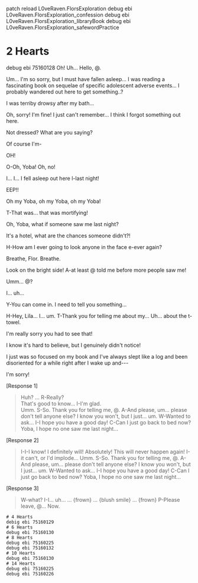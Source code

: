 patch reload L0veRaven.FlorsExploration
debug ebi L0veRaven.FlorsExploration_confession
debug ebi L0veRaven.FlorsExploration_libraryBook
debug ebi L0veRaven.FlorsExploration_safewordPractice

# 2 Hearts
debug ebi 75160128
Oh! Uh... Hello, @.</br>

Um... I'm so sorry, but I must have fallen asleep... I was reading a fascinating book on sequelae of specific adolescent adverse events... I probably wandered out here to get something..?

I was terriby drowsy after my bath...</br>

Oh, sorry! I'm fine! I just can't remember... I think I forgot something out here.</br>

Not dressed? What are you saying?</br>

Of course I'm-</br>

OH!</br>

O-Oh, Yoba! Oh, no!</br>

I... I... I fell asleep out here l-last night!</br>

EEP!!</br>

Oh my Yoba, oh my Yoba, oh my Yoba!</br>

T-That was... that was mortifying!</br>

Oh, Yoba, what if someone saw me last night?</br>

It's a hotel, what are the chances someone didn't?!</br>

H-How am I ever going to look anyone in the face e-ever again?</br>

Breathe, Flor. Breathe.</br>

Look on the bright side! A-at least @ told me before more people saw me!</br>

Umm... @?</br>

I... uh...</br>

Y-You can come in. I need to tell you something...</br>

H-Hey, Lila... I... um. T-Thank you for telling me about my... Uh... about the t-towel.</br>

I'm really sorry you had to see that!</br>

I know it's hard to believe, but I genuinely didn't notice!</br>

I just was so focused on my book and I've always slept like a log and been disoriented for a while right after I wake up and---</br>

I'm sorry!</br>

[Response 1]</br>
>    Huh? ... R-Really?</br>
>    That's good to know... I-I'm glad.</br>
>    Umm. S-So.
>    Thank you for telling me, @. A-And please, um... please don't tell anyone else?
>    I know you won't, but I just... um. W-Wanted to ask...
>    I-I hope you have a good day!
>    C-Can I just go back to bed now?
>    Yoba, I hope no one saw me last night...

[Response 2]
>    I-I-I know! I definitely will! Absolutely!
>    This will never happen again!
>    I-it can't, or I'd implode...
>    Umm. S-So.
>    Thank you for telling me, @. A-And please, um... please don't tell anyone else?
>    I know you won't, but I just... um. W-Wanted to ask...
>    I-I hope you have a good day!
>    C-Can I just go back to bed now?
>    Yoba, I hope no one saw me last night...

[Response 3]
>    W-what? I-I... uh...
>    ... {frown}
>    ... {blush smile}
>    ... {frown}
>    P-Please leave, @...
>    Now.
```
# 4 Hearts
debig ebi 75160129
# 6 Hearts
debug ebi 75160130
# 8 Hearts
debug ebi 75160225
debug ebi 75160132
# 10 Hearts
debug ebi 75160130
# 14 Hearts
debug ebi 75160225
debug ebi 75160226